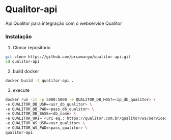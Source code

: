 # Qualitor-api
Api Qualitor para integração com o webservice Qualitor

### Instalação

1. Clonar repositorio

```bash
git clone https://github.com/prcamargo/qualitor-api.git
cd qualitor-api
```

2. build docker
```bash
docker build -t qualitor-api .
```

3. execute
```bash 
docker run -it -p 5000:5000 -e QUALITOR_DB_HOST=<ip_db_qualitor> \
-e QUALITOR_DB_USR=<usr_db_qualitor> \
-e QUALITOR_DB_PWD=<pass_db_qualitor> \
-e QUALITOR_DB_BASE=<db_name> \
-e QUALITOR_URI= <uri eq.: https://qualitor.com.br/qualitor/ws/services/service.php?wsdl=> \
-e QUALITOR_WS_USR=<usr_qualitor> \
-e QUALITOR_WS_PWD=<pass_qualitor> \
qualitor-api
```